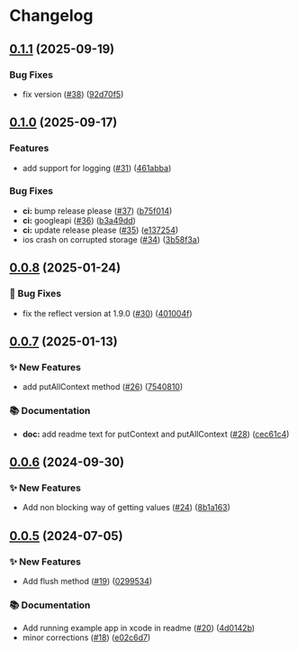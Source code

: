 # Changelog

## [0.1.1](https://github.com/spotify/confidence-sdk-flutter/compare/v0.1.0...v0.1.1) (2025-09-19)


### Bug Fixes

* fix version ([#38](https://github.com/spotify/confidence-sdk-flutter/issues/38)) ([92d70f5](https://github.com/spotify/confidence-sdk-flutter/commit/92d70f51f736261ff12b6a3fe6a70a04ba3317e6))

## [0.1.0](https://github.com/spotify/confidence-sdk-flutter/compare/0.0.8...v0.1.0) (2025-09-17)


### Features

* add support for logging ([#31](https://github.com/spotify/confidence-sdk-flutter/issues/31)) ([461abba](https://github.com/spotify/confidence-sdk-flutter/commit/461abba0f69ce6df9cd7342673da335fe340999c))


### Bug Fixes

* **ci:** bump release please ([#37](https://github.com/spotify/confidence-sdk-flutter/issues/37)) ([b75f014](https://github.com/spotify/confidence-sdk-flutter/commit/b75f014fa805f4a29be61912641ef3366ce72713))
* **ci:** googleapi ([#36](https://github.com/spotify/confidence-sdk-flutter/issues/36)) ([b3a49dd](https://github.com/spotify/confidence-sdk-flutter/commit/b3a49dd27025187a19002864676d8f28de2882d7))
* **ci:** update release please ([#35](https://github.com/spotify/confidence-sdk-flutter/issues/35)) ([e137254](https://github.com/spotify/confidence-sdk-flutter/commit/e1372540987e5e5de7f4188ba1436ece97b114c3))
* ios crash on corrupted storage ([#34](https://github.com/spotify/confidence-sdk-flutter/issues/34)) ([3b58f3a](https://github.com/spotify/confidence-sdk-flutter/commit/3b58f3ade17e82f20e7666b2720093a1253056c8))

## [0.0.8](https://github.com/spotify/confidence-sdk-flutter/compare/0.0.7...0.0.8) (2025-01-24)


### 🐛 Bug Fixes

* fix the reflect version at 1.9.0 ([#30](https://github.com/spotify/confidence-sdk-flutter/issues/30)) ([401004f](https://github.com/spotify/confidence-sdk-flutter/commit/401004f0beaa4e1d09e3e57be6dd0f045bd0975a))


## [0.0.7](https://github.com/spotify/confidence-sdk-flutter/compare/0.0.6...0.0.7) (2025-01-13)


### ✨ New Features

* add putAllContext method ([#26](https://github.com/spotify/confidence-sdk-flutter/issues/26)) ([7540810](https://github.com/spotify/confidence-sdk-flutter/commit/7540810ee5bfeb5284544e6f3313f87eccd52393))

### 📚 Documentation

* **doc:** add readme text for putContext and putAllContext ([#28](https://github.com/spotify/confidence-sdk-flutter/issues/28)) ([cec61c4](https://github.com/spotify/confidence-sdk-flutter/commit/cec61c4a396e6c15a3494c0166735ebd5f13ae4f))


## [0.0.6](https://github.com/spotify/confidence-sdk-flutter/compare/0.0.5...0.0.6) (2024-09-30)


### ✨ New Features

* Add non blocking way of getting values ([#24](https://github.com/spotify/confidence-sdk-flutter/issues/24)) ([8b1a163](https://github.com/spotify/confidence-sdk-flutter/commit/8b1a1639c4a66ed2dd33854ff61638f693484df5))


## [0.0.5](https://github.com/spotify/confidence-sdk-flutter/compare/0.0.4...0.0.5) (2024-07-05)


### ✨ New Features

* Add flush method ([#19](https://github.com/spotify/confidence-sdk-flutter/issues/19)) ([0299534](https://github.com/spotify/confidence-sdk-flutter/commit/02995341c06e0d5e2343857da6394511d6c26b88))


### 📚 Documentation

* Add running example app in xcode in readme ([#20](https://github.com/spotify/confidence-sdk-flutter/issues/20)) ([4d0142b](https://github.com/spotify/confidence-sdk-flutter/commit/4d0142b45e58a1f5bb5ae9771a1a40615916ab66))
* minor corrections ([#18](https://github.com/spotify/confidence-sdk-flutter/issues/18)) ([e02c6d7](https://github.com/spotify/confidence-sdk-flutter/commit/e02c6d720d7c5bf6ece0bfcf39b7f5965aa7acde))
